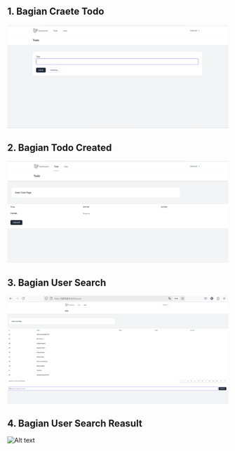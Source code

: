 ## 1. Bagian Craete Todo
![Alt text](screenshot/tugas5/TodoCreate.png)
## 2. Bagian Todo Created
![Alt text](screenshot/tugas5/TodoCreated.png)
## 3. Bagian User Search
![Alt text](screenshot/tugas5/UserSearch.png)
## 4. Bagian User Search Reasult
![Alt text](screenshot/tugas5/UserSearchReasult.png)